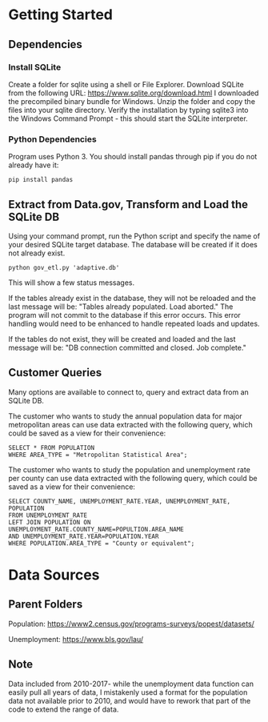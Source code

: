 # Getting Started
## Dependencies
### Install SQLite
Create a folder for sqlite using a shell or File Explorer. Download SQLite from the following URL: https://www.sqlite.org/download.html
I downloaded the precompiled binary bundle for Windows. Unzip the folder and copy the files into your sqlite directory.
Verify the installation by typing sqlite3 into the Windows Command Prompt - this should start the SQLite interpreter.

### Python Dependencies
Program uses Python 3.
You should install pandas through pip if you do not already have it:
```
pip install pandas
```

## Extract from Data.gov, Transform and Load the SQLite DB
Using your command prompt, run the Python script and specify the name of your desired SQLite target database.
The database will be created if it does not already exist.
```
python gov_etl.py 'adaptive.db'
```
This will show a few status messages.

If the tables already exist in the database, they will not be reloaded and the last message will be:
"Tables already populated. Load aborted." The program will not commit to the database if this error occurs.
This error handling would need to be enhanced to handle repeated loads and updates.

If the tables do not exist, they will be created and loaded and the last message will be:
"DB connection committed and closed. Job complete."

## Customer Queries
Many options are available to connect to, query and extract data from an SQLite DB.

The customer who wants to study the annual population data for major metropolitan areas can use data extracted with the following query, which could be saved as a view for their convenience:
```
SELECT * FROM POPULATION
WHERE AREA_TYPE = "Metropolitan Statistical Area";
```
The customer who wants to study the population and unemployment rate per county can use data extracted with the following query, which could be saved as a view for their convenience:
```
SELECT COUNTY_NAME, UNEMPLOYMENT_RATE.YEAR, UNEMPLOYMENT_RATE, POPULATION
FROM UNEMPLOYMENT_RATE
LEFT JOIN POPULATION ON UNEMPLOYMENT_RATE.COUNTY_NAME=POPULTION.AREA_NAME
AND UNEMPLOYMENT_RATE.YEAR=POPULATION.YEAR
WHERE POPULATION.AREA_TYPE = "County or equivalent";
```
# Data Sources
## Parent Folders
Population: https://www2.census.gov/programs-surveys/popest/datasets/

Unemployment: https://www.bls.gov/lau/

## Note
Data included from 2010-2017- while the unemployment data function can easily pull all years of data, I mistakenly used a format for the population data not available prior to 2010, and would have to rework that part of the code to extend the range
of data.
